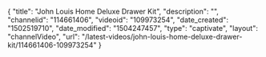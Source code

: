 {
    "title": "John Louis Home Deluxe Drawer Kit",
    "description": "",
    "channelid": "114661406",
    "videoid": "109973254",
    "date_created": "1502519710",
    "date_modified": "1504247457",
    "type": "captivate",
    "layout": "channelVideo",
    "url": "\/latest-videos\/john-louis-home-deluxe-drawer-kit\/114661406-109973254"
}